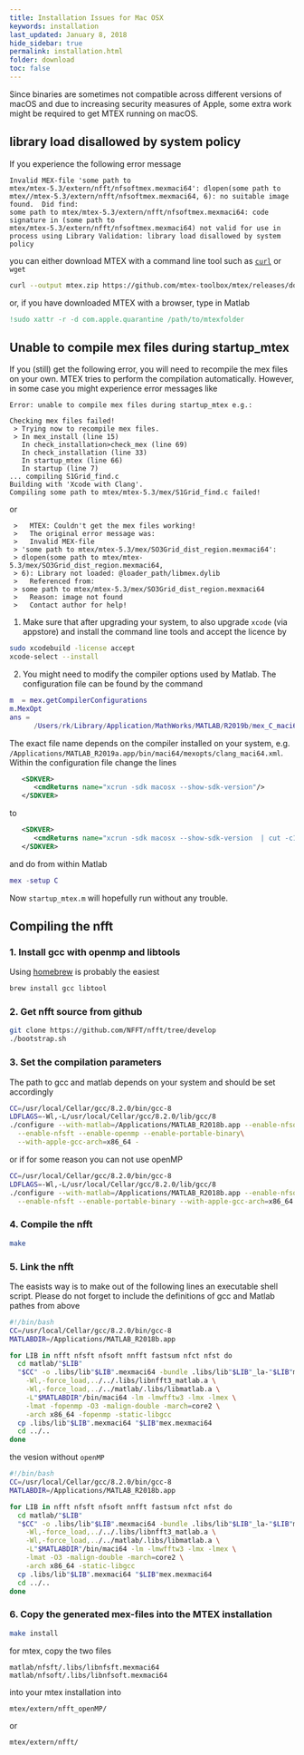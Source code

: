 ```yaml
---
title: Installation Issues for Mac OSX
keywords: installation
last_updated: January 8, 2018
hide_sidebar: true
permalink: installation.html
folder: download
toc: false
---
```


Since binaries are sometimes not compatible across different versions of
macOS and due to increasing security measures of Apple, some extra work might be
required to get MTEX running on macOS.

## library load disallowed by system policy ##

If you experience the following error message

```
Invalid MEX-file 'some path to
mtex/mtex-5.3/extern/nfft/nfsoftmex.mexmaci64': dlopen(some path to
mtex//mtex-5.3/extern/nfft/nfsoftmex.mexmaci64, 6): no suitable image
found.  Did find:
some path to mtex/mtex-5.3/extern/nfft/nfsoftmex.mexmaci64: code
signature in (some path to
mtex/mtex-5.3/extern/nfft/nfsoftmex.mexmaci64) not valid for use in
process using Library Validation: library load disallowed by system policy
```

you can either download MTEX with a command line tool such as
[```curl```](https://www.youtube.com/watch?v=6pyVl3GdSuU) or ```wget```
``` bash
curl --output mtex.zip https://github.com/mtex-toolbox/mtex/releases/download/mtex-5.3/mtex-5.3.zip
```
or, if you have downloaded MTEX with a browser, type in Matlab

``` matlab
!sudo xattr -r -d com.apple.quarantine /path/to/mtexfolder
```

## Unable to compile mex files during startup_mtex ##

If you (still) get the following error, you will need to recompile the mex files
on your own. MTEX tries to perform the compilation automatically. However, in
some case you might experience error messages like

```
Error: unable to compile mex files during startup_mtex e.g.:

Checking mex files failed!
 > Trying now to recompile mex files.
 > In mex_install (line 15)
   In check_installation>check_mex (line 69)
   In check_installation (line 33)
   In startup_mtex (line 66)
   In startup (line 7)
... compiling S1Grid_find.c
Building with 'Xcode with Clang'.
Compiling some path to mtex/mtex-5.3/mex/S1Grid_find.c failed!
```
or
```
 >   MTEX: Couldn't get the mex files working!
 >   The original error message was:
 >   Invalid MEX-file
 > 'some path to mtex/mtex-5.3/mex/SO3Grid_dist_region.mexmaci64':
 > dlopen(some path to mtex/mtex-5.3/mex/SO3Grid_dist_region.mexmaci64,
 > 6): Library not loaded: @loader_path/libmex.dylib
 >   Referenced from:
 > some path to mtex/mtex-5.3/mex/SO3Grid_dist_region.mexmaci64
 >   Reason: image not found
 >   Contact author for help!
```

1. Make sure that after upgrading your system, to also upgrade ```xcode```
 (via appstore) and install the command line tools and accept the licence by
``` bash
sudo xcodebuild -license accept
xcode-select --install
```
2. You might need to modify the compiler options used by Matlab. The configuration file can be found by the command
``` matlab
m  = mex.getCompilerConfigurations
m.MexOpt
ans =
      /Users/rk/Library/Application/MathWorks/MATLAB/R2019b/mex_C_maci64.xml
```
The exact file name depends on the compiler installed on your system, e.g. ```/Applications/MATLAB_R2019a.app/bin/maci64/mexopts/clang_maci64.xml```.
Within the configuration file change the lines

```xml
   <SDKVER>
      <cmdReturns name="xcrun -sdk macosx --show-sdk-version"/>
   </SDKVER>
```

to

```xml
   <SDKVER>
      <cmdReturns name="xcrun -sdk macosx --show-sdk-version  | cut -c1-5"/>
   </SDKVER>
```

and do from within Matlab
``` matlab
mex -setup C
```
Now ```startup_mtex.m``` will hopefully run without any trouble.

## Compiling the nfft ##

### 1. Install gcc with openmp and libtools ###

Using [homebrew](https://brew.sh/) is probably the easiest
``` bash
brew install gcc libtool
```

### 2. Get nfft source from github ###

``` bash
git clone https://github.com/NFFT/nfft/tree/develop
./bootstrap.sh
```

### 3. Set the compilation parameters ###

The path to gcc and matlab depends on your system and should be set accordingly
``` bash
CC=/usr/local/Cellar/gcc/8.2.0/bin/gcc-8
LDFLAGS=-Wl,-L/usr/local/Cellar/gcc/8.2.0/lib/gcc/8
./configure --with-matlab=/Applications/MATLAB_R2018b.app --enable-nfsoft\
  --enable-nfsft --enable-openmp --enable-portable-binary\
  --with-apple-gcc-arch=x86_64 -
```
or if for some reason you can not use openMP
``` bash
CC=/usr/local/Cellar/gcc/8.2.0/bin/gcc-8
LDFLAGS=-Wl,-L/usr/local/Cellar/gcc/8.2.0/lib/gcc/8
./configure --with-matlab=/Applications/MATLAB_R2018b.app --enable-nfsoft\
  --enable-nfsft --enable-portable-binary --with-apple-gcc-arch=x86_64
```

### 4. Compile the nfft ###

``` bash
make
```

### 5. Link the nfft ###

The easists way is to make out of the following lines an executable shell script. Please do not forget to include the
definitions of gcc and Matlab pathes from above

``` bash
#!/bin/bash
CC=/usr/local/Cellar/gcc/8.2.0/bin/gcc-8
MATLABDIR=/Applications/MATLAB_R2018b.app

for LIB in nfft nfsft nfsoft nnfft fastsum nfct nfst do
  cd matlab/"$LIB"
  "$CC" -o .libs/lib"$LIB".mexmaci64 -bundle .libs/lib"$LIB"_la-"$LIB"mex.o \
    -Wl,-force_load,../../.libs/libnfft3_matlab.a \
    -Wl,-force_load,../../matlab/.libs/libmatlab.a \
    -L"$MATLABDIR"/bin/maci64 -lm -lmwfftw3 -lmx -lmex \
    -lmat -fopenmp -O3 -malign-double -march=core2 \
    -arch x86_64 -fopenmp -static-libgcc
  cp .libs/lib"$LIB".mexmaci64 "$LIB"mex.mexmaci64
  cd ../..
done
```

the vesion without ```openMP```

``` bash
#!/bin/bash
CC=/usr/local/Cellar/gcc/8.2.0/bin/gcc-8
MATLABDIR=/Applications/MATLAB_R2018b.app

for LIB in nfft nfsft nfsoft nnfft fastsum nfct nfst do
  cd matlab/"$LIB"
  "$CC" -o .libs/lib"$LIB".mexmaci64 -bundle .libs/lib"$LIB"_la-"$LIB"mex.o \
    -Wl,-force_load,../../.libs/libnfft3_matlab.a \
    -Wl,-force_load,../../matlab/.libs/libmatlab.a \
    -L"$MATLABDIR"/bin/maci64 -lm -lmwfftw3 -lmx -lmex \
    -lmat -O3 -malign-double -march=core2 \
    -arch x86_64 -static-libgcc
  cp .libs/lib"$LIB".mexmaci64 "$LIB"mex.mexmaci64
  cd ../..
done
```


### 6. Copy the generated mex-files into the MTEX installation ###

``` bash
make install
```
for mtex, copy the two files
```
matlab/nfsft/.libs/libnfsft.mexmaci64
matlab/nfsoft/.libs/libnfsoft.mexmaci64
```
into your mtex installation into
```
mtex/extern/nfft_openMP/
```
or
```
mtex/extern/nfft/
```
